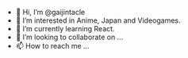 - 👋 Hi, I’m @gaijintacle
- 👀 I’m interested in Anime, Japan and Videogames.
- 🌱 I’m currently learning React.
- 💞️ I’m looking to collaborate on ...
- 📫 How to reach me ...

<!---
gaijintacle/gaijintacle is a ✨ special ✨ repository because its `README.md` (this file) appears on your GitHub profile.
You can click the Preview link to take a look at your changes.
--->
